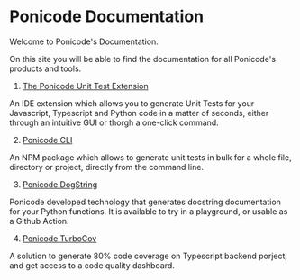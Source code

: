 # Ponicode Documentation

Welcome to Ponicode's Documentation.

On this site you will be able to find the documentation for all Ponicode's products and tools.

1. [The Ponicode Unit Test Extension](ut_extension/)

An IDE extension which allows you to generate Unit Tests for your Javascript, Typescript and Python code in a matter of seconds, either through an intuitive GUI or thorgh a one-click command.

2. [Ponicode CLI](cli/)

An NPM package which allows to generate unit tests in bulk for a whole file, directory or project, directly from the command line.

3. [Ponicode DogString](dogstring/)

Ponicode developed technology that generates docstring documentation for your Python functions. It is available to try in a playground, or usable as a Github Action.

4. [Ponicode TurboCov](turbocov/)

A solution to generate 80% code coverage on Typescript backend porject, and get access to a code quality dashboard.